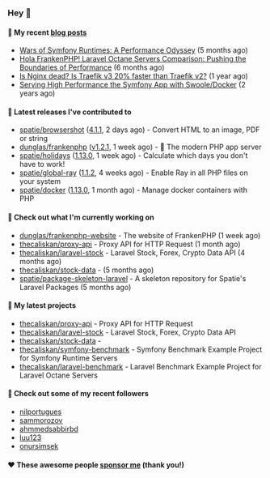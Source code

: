 ### Hey 👋

#### 📜 My recent [blog posts](https://caliskanemre.medium.com/)

- [Wars of Symfony Runtimes: A Performance Odyssey](https://medium.com/beyn-technology/wars-of-symfony-runtimes-a-performance-odyssey-7b0120e8f9e1?source=rss-cf41ab240584------2) (5 months ago)
- [Hola FrankenPHP! Laravel Octane Servers Comparison: Pushing the Boundaries of Performance](https://medium.com/beyn-technology/hola-frankenphp-laravel-octane-servers-comparison-pushing-the-boundaries-of-performance-d3e7ad8e652c?source=rss-cf41ab240584------2) (6 months ago)
- [Is Nginx dead? Is Traefik v3 20% faster than Traefik v2?](https://medium.com/beyn-technology/is-nginx-dead-is-traefik-v3-20-faster-than-traefik-v2-f28ffb7eed3e?source=rss-cf41ab240584------2) (1 year ago)
- [Serving High Performance the Symfony App with Swoole/Docker](https://medium.com/beyn-technology/serving-high-performance-the-symfony-app-with-swoole-docker-758d8f176889?source=rss-cf41ab240584------2) (2 years ago)

#### 🔭 Latest releases I've contributed to

- [spatie/browsershot](https://github.com/spatie/browsershot) ([4.1.1](https://github.com/spatie/browsershot/releases/tag/4.1.1), 2 days ago) - Convert HTML to an image, PDF or string
- [dunglas/frankenphp](https://github.com/dunglas/frankenphp) ([v1.2.1](https://github.com/dunglas/frankenphp/releases/tag/v1.2.1), 1 week ago) - 🧟 The modern PHP app server
- [spatie/holidays](https://github.com/spatie/holidays) ([1.13.0](https://github.com/spatie/holidays/releases/tag/1.13.0), 1 week ago) - Calculate which days you don&#39;t have to work!
- [spatie/global-ray](https://github.com/spatie/global-ray) ([1.1.2](https://github.com/spatie/global-ray/releases/tag/1.1.2), 4 weeks ago) - Enable Ray in all PHP files on your system
- [spatie/docker](https://github.com/spatie/docker) ([1.13.0](https://github.com/spatie/docker/releases/tag/1.13.0), 1 month ago) - Manage docker containers with PHP

#### 👷 Check out what I'm currently working on

- [dunglas/frankenphp-website](https://github.com/dunglas/frankenphp-website) - The website of FrankenPHP (1 week ago)
- [thecaliskan/proxy-api](https://github.com/thecaliskan/proxy-api) - Proxy API for HTTP Request (1 month ago)
- [thecaliskan/laravel-stock](https://github.com/thecaliskan/laravel-stock) - Laravel Stock, Forex, Crypto Data API (4 months ago)
- [thecaliskan/stock-data](https://github.com/thecaliskan/stock-data) -  (5 months ago)
- [spatie/package-skeleton-laravel](https://github.com/spatie/package-skeleton-laravel) - A skeleton repository for Spatie&#39;s Laravel Packages (5 months ago)

#### 🌱 My latest projects

- [thecaliskan/proxy-api](https://github.com/thecaliskan/proxy-api) - Proxy API for HTTP Request
- [thecaliskan/laravel-stock](https://github.com/thecaliskan/laravel-stock) - Laravel Stock, Forex, Crypto Data API
- [thecaliskan/stock-data](https://github.com/thecaliskan/stock-data) - 
- [thecaliskan/symfony-benchmark](https://github.com/thecaliskan/symfony-benchmark) - Symfony Benchmark Example Project for Symfony Runtime Servers 
- [thecaliskan/laravel-benchmark](https://github.com/thecaliskan/laravel-benchmark) - Laravel Benchmark Example Project for Laravel Octane Servers

#### 👯 Check out some of my recent followers

- [nilportugues](https://github.com/nilportugues)
- [sammorozov](https://github.com/sammorozov)
- [ahmmedsabbirbd](https://github.com/ahmmedsabbirbd)
- [luu123](https://github.com/luu123)
- [onursimsek](https://github.com/onursimsek)

#### ❤️ These awesome people [sponsor me](https://github.com/sponsors/thecaliskan) (thank you!)


